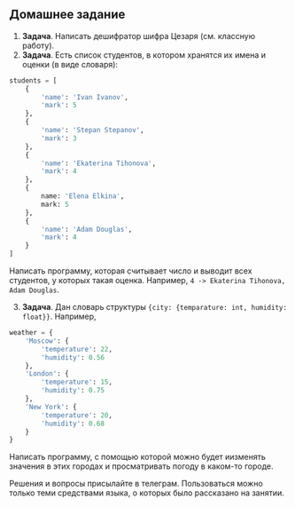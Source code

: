 ## Домашнее задание

1. **Задача**. Написать дешифратор шифра Цезаря (см. классную работу).
2. **Задача**. Есть список студентов, в котором хранятся их имена и оценки (в виде словаря):
```python
students = [
    {
        'name': 'Ivan Ivanov',
        'mark': 5
    },
    {
        'name': 'Stepan Stepanov',
        'mark': 3
    },
    {
        'name': 'Ekaterina Tihonova',
        'mark': 4
    },
    {
        name: 'Elena Elkina',
        mark: 5
    },
    {
        'name': 'Adam Douglas',
        'mark': 4
    }
]
```
Написать программу, которая считывает число и выводит всех студентов, у которых такая оценка. Например, `4 -> Ekaterina Tihonova, Adam Douglas`.

3. **Задача**. Дан словарь структуры `{city: {temparature: int, humidity: float}}`. Например,
```python
weather = {
    'Moscow': {
        'temperature': 22,
        'humidity': 0.56
    },
    'London': {
        'temperature': 15,
        'humidity': 0.75
    },
    'New York': {
        'temperature': 20,
        'humidity': 0.68
    }
}
```
 Написать программу, с помощью которой можно будет иизменять значения в этих городах и просматривать погоду в каком-то городе.


Решения и вопросы присылайте в телеграм. Пользоваться можно только теми средствами языка, о которых было рассказано на занятии.
